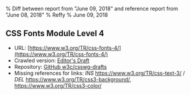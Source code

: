% Diff between report from "June 09, 2018" and reference report from "June 08, 2018"
% Reffy
% June 09, 2018

## CSS Fonts Module Level 4

- URL: [https://www.w3.org/TR/css-fonts-4/](https://www.w3.org/TR/css-fonts-4/)
- Crawled version: [Editor's Draft](https://drafts.csswg.org/css-fonts-4/)
- Repository: [GitHub w3c/csswg-drafts](https://github.com/w3c/csswg-drafts)
- Missing references for links: *INS* https://www.w3.org/TR/css-text-3/ / *DEL* https://www.w3.org/TR/css3-background/, https://www.w3.org/TR/css3-color/


